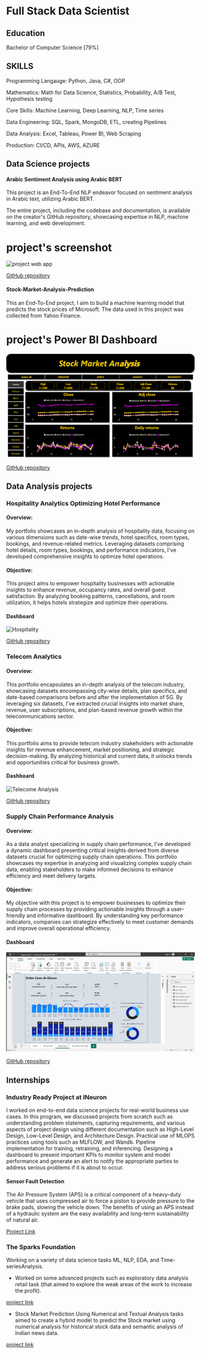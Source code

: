 # Full Stack Data Scientist


## Education

Bachelor of Computer Science  [79%]

## SKILLS

Programming Langauge: Python, Java,  C#,  OOP

Mathematics: Math for Data Science, Statistics, Probability, A/B Test, Hypothesis testing 

Core Skills: Machine Learning, Deep Learning, NLP, Time series

Data Engineering: SQL, Spark, MongoDB, ETL, creating  Pipelines 

Data Analysis: Excel, Tableau, Power BI, Web Scraping

Production: CI/CD, APIs, AWS, AZURE 
  
## Data Science projects 

#### Arabic Sentiment Analysis using Arabic BERT

This project is an End-To-End NLP endeavor focused on sentiment analysis in
Arabic text, utilizing Arabic BERT.

The entire project, including the codebase and documentation, is available on the
creator's GitHub repository, showcasing expertise in NLP, machine learning,
and web development.

# project's screenshot
![project web app](https://github.com/AhmedRabie01/Arabic-Sentiment-Analysis-using-Arabic-BERT/blob/main/photo/2023-07-20%20(3).png)

[GitHub repository](https://github.com/AhmedRabie01/Arabic-Sentiment-Analysis-using-Arabic-BERT)


#### Stock-Market-Analysis-Prediction

This an End-To-End project, I aim to build a machine learning model that
predicts the stock prices of Microsoft. The data used in this project was
collected from Yahoo Finance.

# project's Power BI Dashboard 
![project web app](https://github.com/AhmedRabie01/Stock-Market-Analysis-Prediction-/blob/12ef23efef7fc403bb186f8dcfaa8db08efa95e8/photo/2023-10-17%20(2).png)

[GitHub repository](https://github.com/AhmedRabie01/Stock-Market-Analysis-Prediction-)


## Data Analysis projects 

### Hospitality Analytics Optimizing Hotel Performance


#### Overview:

My portfolio showcases an in-depth analysis of hospitality data, focusing on various dimensions such as date-wise trends, hotel specifics, room types, bookings, and revenue-related metrics. Leveraging datasets comprising hotel details, room types, bookings, and performance indicators, I've developed comprehensive insights to optimize hotel operations.



#### Objective:

This project aims to empower hospitality businesses with actionable insights to enhance revenue, occupancy rates, and overall guest satisfaction. By analyzing booking patterns, cancellations, and room utilization, it helps hotels strategize and optimize their operations.


#### Dashboard

![Hospitality](https://github.com/AhmedRabie01/Title-Hospitality-Analytics-Optimizing-Hotel-Performance/blob/main/photo/2023-11-26%20(4).png)

[GitHub repository](https://github.com/AhmedRabie01/Title-Hospitality-Analytics-Optimizing-Hotel-Performance)

### Telecom Analytics


#### Overview:

This portfolio encapsulates an in-depth analysis of the telecom industry, showcasing datasets encompassing city-wise details, plan specifics, and date-based comparisons before and after the implementation of 5G. By leveraging six datasets, I've extracted crucial insights into market share, revenue, user subscriptions, and plan-based revenue growth within the telecommunications sector.


#### Objective:

This portfolio aims to provide telecom industry stakeholders with actionable insights for revenue enhancement, market positioning, and strategic decision-making. By analyzing historical and current data, it unlocks trends and opportunities critical for business growth.

#### Dashboard

![Telecome Analysis](https://github.com/AhmedRabie01/Telecom-Analytics-Unveiling-Insights-for-Revenue-Growth-Market-Share/blob/main/photo/2023-11-26%20(6).png?raw=true)

[GitHub repository](https://github.com/AhmedRabie01/Telecom-Analytics-Unveiling-Insights-for-Revenue-Growth-Market-Share/tree/main)

### Supply Chain Performance Analysis

#### Overview:
As a data analyst specializing in supply chain performance, I've developed a dynamic dashboard presenting critical insights derived from diverse datasets crucial for optimizing supply chain operations. This portfolio showcases my expertise in analyzing and visualizing complex supply chain data, enabling stakeholders to make informed decisions to enhance efficiency and meet delivery targets.

#### Objective:
My objective with this project is to empower businesses to optimize their supply chain processes by providing actionable insights through a user-friendly and informative dashboard. By understanding key performance indicators, companies can strategize effectively to meet customer demands and improve overall operational efficiency.

#### Dashboard

![Order Lines](https://github.com/AhmedRabie01/Supply-Chain-Performance-Analysis/blob/main/Photo/2023-11-26%20(2).png?raw=true)

[GitHub repository](https://github.com/AhmedRabie01/Supply-Chain-Performance-Analysis/tree/main)

## Internships

### Industry Ready Project at INeuron 

I worked on end-to-end data science projects for real-world business use cases. In this program, we discussed projects from scratch such as understanding problem statements, capturing requirements, and various aspects of project design using different documentation such as High-Level Design, Low-Level Design, and Architecture Design. Practical use of MLOPS practices using tools such as MLFLOW, and Wandb. Pipeline implementation for training, retraining, and inferencing. Designing a dashboard to present important KPIs to monitor system and model performance and generate an alert to notify the appropriate parties to address serious problems if it is about to occur.

#### Sensor Fault Detection
 
The Air Pressure System (APS) is a critical component of a heavy-duty vehicle that uses compressed air to force a piston to provide pressure to the brake pads, slowing the vehicle down. The benefits of using an APS instead of a hydraulic system are the easy availability and long-term sustainability of natural air.

[Project Link](https://github.com/AhmedRabie01/Sensor)

### The Sparks Foundation

Working on a variety of data science tasks ML, NLP, EDA, and Time-seriesAnalysis.

  - Worked on some advanced projects such as exploratory data analysis
   retail task (that aimed to explore the weak areas of the work to increase
   the profit).

   [project link](https://github.com/AhmedRabie01/The-Sparks-Foundation---Data-Science-Business-Analytics-Internship/blob/main/Task%203%20Exploratory%20Data%20Analysis%20_%20Retail.ipynb)
  
 - Stock Market Prediction Using Numerical and Textual Analysis tasks aimed
   to create a hybrid model to predict the Stock market using numerical
   analysis for historical stock data and semantic analysis of Indian news data.
  
  [project link](https://github.com/AhmedRabie01/The-Sparks-Foundation---Data-Science-Business-Analytics-Internship/blob/main/Task%207_%20Stock%20Market%20Prediction%20Using%20Numerical%20and%20Textual%20Analysis.ipynb)
  







